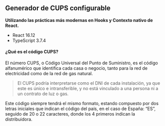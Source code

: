 ## Generador de CUPS configurable

**Utilizando las prácticas más modernas en Hooks y Contexto nativo de React.**
- React 16.12 
- TypeScript 3.7.4

#### ¿Qué es el código CUPS?
El número CUPS, o Código Universal del Punto de Suministro, es el código alfanumérico que identifica cada casa o negocio, tanto para la red de electricidad como de la red de gas natural.

> El CUPS podría interpretarse como el DNI de cada instalación, ya que este es único e intransferible, y no está vinculado a una persona ni a un contrato de luz o gas.

Este código siempre tendrá el mismo formato, estando compuesto por dos letras iniciales que indican el código del país, en el caso de España: “ES”, seguido de 20 o 22 caracteres, donde los 4 primeros indican la distribuidora.